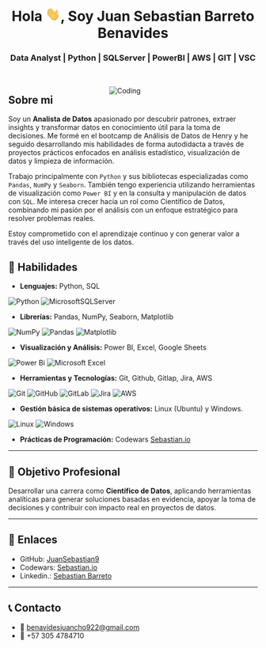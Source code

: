 <h1 align="center">Hola <img src="https://raw.githubusercontent.com/ABSphreak/ABSphreak/master/gifs/Hi.gif" width="30px">, Soy Juan Sebastian Barreto Benavides</h1>
<h3 align="center">Data Analyst | Python | SQLServer | PowerBI | AWS | GIT | VSC  </h3>
<p align="left"> <a href="https://twitter.com/" target="blank"><img src="https://img.shields.io/twitter/follow/?logo=twitter&style=for-the-badge" alt="" /></a> </p>
<img align="right" alt="Coding" width="300" src="https://i.pinimg.com/originals/81/17/8b/81178b47a8598f0c81c4799f2cdd4057.gif">

## Sobre mi
Soy un  **Analista de Datos** apasionado por descubrir patrones, extraer insights y transformar datos en conocimiento útil para la toma de decisiones. Me formé en el bootcamp de Análisis de Datos de Henry y he seguido desarrollando mis habilidades de forma autodidacta a través de proyectos prácticos 
enfocados en análisis estadístico, visualización de datos y limpieza de información.

Trabajo principalmente con `Python` y sus bibliotecas especializadas como `Pandas`, `NumPy` y `Seaborn`. También tengo experiencia utilizando herramientas de visualización como `Power BI` y en la consulta y manipulación de datos con `SQL`. Me interesa crecer hacia un rol como Científico de Datos, combinando mi pasión por el análisis con un enfoque estratégico para resolver problemas reales.

Estoy comprometido con el aprendizaje continuo y con generar valor a través del uso inteligente de los datos.


## 🧠 Habilidades
- **Lenguajes:** Python, SQL
  
![Python](https://img.shields.io/badge/python-3670A0?style=for-the-badge&logo=python&logoColor=ffdd54) 
![MicrosoftSQLServer](https://img.shields.io/badge/Microsoft%20SQL%20Server-CC2927?style=for-the-badge&logo=microsoft%20sql%20server&logoColor=white)

- **Librerías:** Pandas, NumPy, Seaborn, Matplotlib

![NumPy](https://img.shields.io/badge/numpy-%23013243.svg?style=for-the-badge&logo=numpy&logoColor=white)
![Pandas](https://img.shields.io/badge/pandas-%23150458.svg?style=for-the-badge&logo=pandas&logoColor=white)
![Matplotlib](https://img.shields.io/badge/Matplotlib-%23ffffff.svg?style=for-the-badge&logo=Matplotlib&logoColor=black)
- **Visualización y Análisis:** Power BI, Excel, Google Sheets

![Power Bi](https://img.shields.io/badge/power_bi-F2C811?style=for-the-badge&logo=powerbi&logoColor=black)
![Microsoft Excel](https://img.shields.io/badge/Microsoft_Excel-217346?style=for-the-badge&logo=microsoft-excel&logoColor=white)

- **Herramientas y Tecnologías:** Git, Github, Gitlap, Jira, AWS
  
![Git](https://img.shields.io/badge/git-%23F05033.svg?style=for-the-badge&logo=git&logoColor=white)
![GitHub](https://img.shields.io/badge/github-%23121011.svg?style=for-the-badge&logo=github&logoColor=white)
![GitLab](https://img.shields.io/badge/gitlab-%23181717.svg?style=for-the-badge&logo=gitlab&logoColor=white)
![Jira](https://img.shields.io/badge/jira-%230A0FFF.svg?style=for-the-badge&logo=jira&logoColor=white)
![AWS](https://img.shields.io/badge/AWS-%23FF9900.svg?style=for-the-badge&logo=amazon-aws&logoColor=white)

- **Gestión básica de sistemas operativos:** Linux (Ubuntu) y Windows.
 
![Linux](https://img.shields.io/badge/Linux-FCC624?style=for-the-badge&logo=linux&logoColor=black)
![Windows](https://img.shields.io/badge/Windows-0078D6?style=for-the-badge&logo=windows&logoColor=white)

- **Prácticas de Programación:** Codewars [Sebastian.io](https://www.codewars.com/users/Sebastian.io)

---

## 🎯 Objetivo Profesional

Desarrollar una carrera como **Científico de Datos**, aplicando herramientas analíticas para generar soluciones basadas en evidencia, apoyar la toma de decisiones y contribuir con impacto real en proyectos de datos.

---

## 🔗 Enlaces

- GitHub: [JuanSebastian9](https://github.com/JuanSebastian9)
- Codewars: [Sebastian.io](https://www.codewars.com/users/Sebastian.io)
- Linkedin.: [Sebastian Barreto](https://www.linkedin.com/in/sebastian-barreto-601095318)

---

## 📞 Contacto

- 📧 benavidesjuancho922@gmail.com  
- 📱 +57 305 4784710

